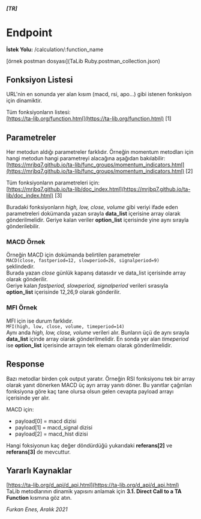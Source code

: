 ##### \[TR\]

# Endpoint

**İstek Yolu:** /calculation/:function_name

[örnek postman dosyası](TaLib Ruby.postman_collection.json)

## Fonksiyon Listesi

URL'nin en sonunda yer alan kısım (macd, rsi, apo...) gibi istenen fonksiyon için dinamiktir.

Tüm fonksiyonların listesi:  
[https://ta-lib.org/function.html](https://ta-lib.org/function.html) \[1\]

## Parametreler

Her metodun aldığı parametreler farklıdır. Örneğin momentum metodları için hangi metodun hangi parametreyi alacağına aşağıdan bakılabilir:  
[https://mrjbq7.github.io/ta-lib/func_groups/momentum_indicators.html](https://mrjbq7.github.io/ta-lib/func_groups/momentum_indicators.html) \[2\]

Tüm fonksiyonların parametreleri için:  
[https://mrjbq7.github.io/ta-lib/doc_index.html](https://mrjbq7.github.io/ta-lib/doc_index.html) \[3\]

Buradaki fonksiyonların *high, low, close, volume* gibi veriyi ifade eden parametreleri dokümanda yazan sırayla **data_list** içerisine array olarak gönderilmelidir. Geriye kalan veriler **option_list** içerisinde yine aynı sırayla gönderilebilir.

### MACD Örnek

Örneğin MACD için dokümanda belirtilen parametreler  
`MACD(close, fastperiod=12, slowperiod=26, signalperiod=9)`  
şeklindedir.  
Burada yazan *close* günlük kapanış datasıdır ve data_list içerisinde array olarak gönderilir.  
Geriye kalan *fastperiod, slowperiod, signalperiod* verileri sırasıyla **option_list** içerisinde 12,26,9 olarak gönderilir.

### MFI Örnek

MFI için ise durum farklıdır.  
`MFI(high, low, close, volume, timeperiod=14)`  
Aynı anda *high, low, close, volume* verileri alır. Bunların üçü de aynı sırayla **data_list** içinde array olarak gönderilmelidir. En sonda yer alan *timeperiod* ise **option_list** içerisinde arrayın tek elemanı olarak gönderilmelidir.

## Response

Bazı metodlar birden çok output yaratır. Örneğin RSI fonksiyonu tek bir array olarak yanıt dönerken MACD üç ayrı array yanıtı döner. Bu yanıtlar çağırılan fonksiyona göre kaç tane olursa olsun gelen cevapta payload arrayı içerisinde yer alır.

MACD için:

*   payload\[0\] = macd dizisi
*   payload\[1\] = macd_signal dizisi
*   payload\[2\] = macd_hist dizisi
    

Hangi foksiyonun kaç değer döndürdüğü yukarıdaki **referans\[2\]** ve **referans\[3\]** de mevcuttur.

## Yararlı Kaynaklar

[https://ta-lib.org/d_api/d_api.html](https://ta-lib.org/d_api/d_api.html)  
TaLib metodlarının dinamik yapısını anlamak için **3.1. Direct Call to a TA Function** kısmına göz atın.

*Furkan Enes, Aralık 2021*